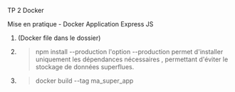 TP 2 Docker

Mise en pratique - Docker Application Express JS


1. (Docker file dans le dossier)

2. 
   > npm install --production 
    l'option --production permet d'installer uniquement les dépendances nécessaires , permettant d'éviter le stockage de données superflues.

3.
   > docker build --tag ma_super_app
